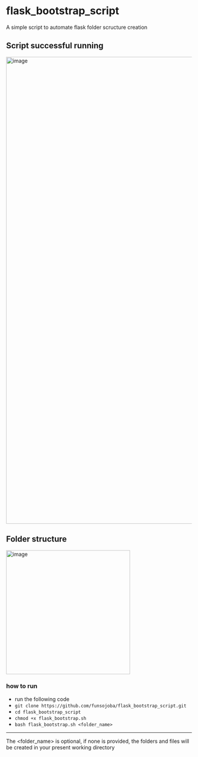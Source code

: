 # flask_bootstrap_script

A simple script to automate flask folder scructure creation

## Script successful running
<img width="1266" alt="image" src="https://github.com/funsojoba/flask_bootstrap_script/assets/42432746/945bdf61-95cf-4ff3-89cc-bac90c9a59f3">

## Folder structure
<img width="336" alt="image" src="https://github.com/funsojoba/flask_bootstrap_script/assets/42432746/4ec11fb6-8fdd-4d80-8487-efb535256826">


### how to run

* run the following code
* `git clone https://github.com/funsojoba/flask_bootstrap_script.git`
* `cd flask_bootstrap_script`
* `chmod +x flask_bootstrap.sh`
* `bash flask_bootstrap.sh <folder_name>`

---

The <folder_name> is optional, if none is provided, the folders and files will be created in your present working directory

